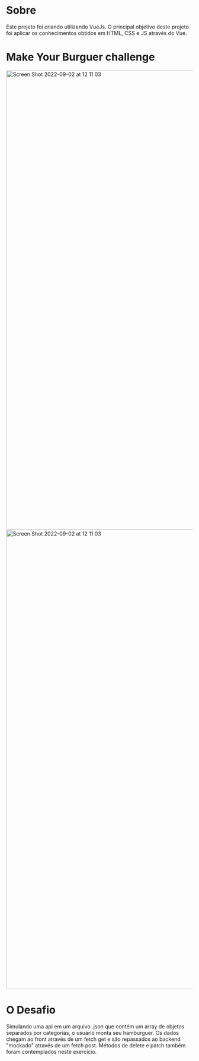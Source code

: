 # Sobre

Este projeto foi criando utilizando VueJs. O principal objetivo deste projeto foi aplicar os conhecimentos obtidos em HTML, CSS e JS através do Vue.

# Make Your Burguer challenge

<img width="1238" alt="Screen Shot 2022-09-02 at 12 11 03" src="https://user-images.githubusercontent.com/96317035/188180807-6769c7a4-b022-4767-8eb2-cd6e8df11b0d.png">

<img width="1238" alt="Screen Shot 2022-09-02 at 12 11 03" src="https://user-images.githubusercontent.com/96317035/188180830-bd7698bf-65a1-4f3d-b723-33a0e63e4843.png">

# O Desafio

Simulando uma api em um arquivo .json que contém um array de objetos separados por categorias, o usuário monta seu hamburguer. Os dados chegam ao front através de um fetch get e são repassados ao backend "mockado" através de um fetch post. Métodos de delete e patch também foram contemplados neste exercício.


